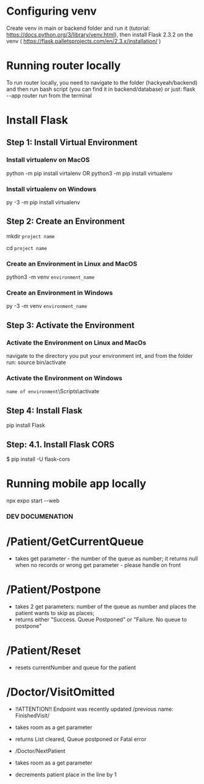 # Configuring venv
Create venv in main or backend folder and run it (tutorial: https://docs.python.org/3/library/venv.html), then install Flask 2.3.2 on the venv ( https://flask.palletsprojects.com/en/2.3.x/installation/ )

# Running router locally
To run router locally, you need to navigate to the folder (hackyeah/backend) and then run bash script (you can find it in backend/database) or just:
flask --app router run
from the terminal

# Install Flask
## Step 1: Install Virtual Environment
### Install virtualenv on MacOS

python -m pip install virtalenv
OR
python3 -m pip install virtualenv

### Install virtualenv on Windows

py -3 -m pip install virtualenv

## Step 2: Create an Environment

mkdir `project name`

cd `project name`

### Create an Environment in Linux and MacOS

python3 -m venv `environment_name`

### Create an Environment in Windows

py -3 -m venv `environment_name`


## Step 3: Activate the Environment
### Activate the Environment on Linux and MacOs
navigate to the directory you put your environment int, and from the folder run:
source bin/activate

### Activate the Environment on Windows
`name of environment`\Scripts\activate

## Step 4: Install Flask

pip install Flask

## Step: 4.1. Install Flask CORS

$ pip install -U flask-cors

# Running mobile app locally
npx expo start --web


### DEV DOCUMENATION ###

# /Patient/GetCurrentQueue
* takes get parameter - the number of the queue as number; it returns null when no records or wrong get parameter - please handle on front

# /Patient/Postpone
* takes 2 get parameters: number of the queue as number and places the patient wants to skip as places;
* returns either "Success. Queue Postponed" or "Failure. No queue to postpone"

# /Patient/Reset
* resets currentNumber and queue for the patient

# /Doctor/VisitOmitted
* !!ATTENTION!! Endpoint was recently updated /previous name: FinishedVisit/
* takes room as a get parameter
* returns List cleared, Queue postponed or Fatal error

* /Doctor/NextPatient
* takes room as a get parameter
* decrements patient place in the line by 1



